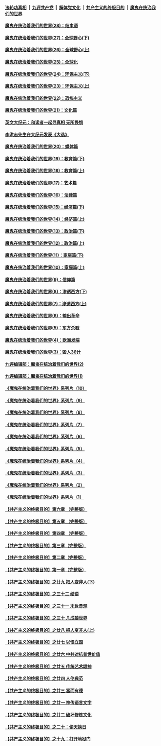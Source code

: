 

####  [法轮功真相](../../../../basic/blob/master/README.md?t=02220801) &nbsp;|&nbsp; [九评共产党](../../../../9ping.md/blob/master/README.md?t=02220801) &nbsp;|&nbsp; [解体党文化](../../../../jtdwh.md/blob/master/README.md?t=02220801)  &nbsp;|&nbsp; [共产主义的终极目的](../../../../gczydzjmd.md/blob/master/README.md?t=02220801) &nbsp;|&nbsp; [魔鬼在统治我们的世界](../../../../mgztzwmdsj.md/blob/master/README.md?t=02220801) 

#### [魔鬼在统治着我们的世界(28)：结束语](../pages/nsc422/n10936246.md?t=02220801) 

#### [魔鬼在统治着我们的世界(27)：全球野心(下)](../pages/nsc422/n10928319.md?t=02220801) 

#### [魔鬼在统治着我们的世界(26)：全球野心(上)](../pages/nsc422/n10900318.md?t=02220801) 

#### [魔鬼在统治着我们的世界(25)：全球化](../pages/nsc422/n10788205.md?t=02220801) 

#### [魔鬼在统治着我们的世界(24)：环保主义(下)](../pages/nsc422/n10695307.md?t=02220801) 

#### [魔鬼在统治着我们的世界(23)：环保主义(上)](../pages/nsc422/n10688613.md?t=02220801) 

#### [魔鬼在统治着我们的世界(22)：恐怖主义](../pages/nsc422/n10614727.md?t=02220801) 

#### [魔鬼在统治着我们的世界(21)：文化篇](../pages/nsc422/n10597706.md?t=02220801) 

#### [英文大纪元：和读者一起寻真相 无所畏惧](../pages/nsc422/n12542027.md?t=02220801) 

#### [李洪志先生在大纪元发表《大选》](../pages/nsc422/n12534746.md?t=02220801) 

#### [魔鬼在统治着我们的世界(20)：媒体篇](../pages/nsc422/n10586579.md?t=02220801) 

#### [魔鬼在统治着我们的世界(19)：教育篇(下)](../pages/nsc422/n10564808.md?t=02220801) 

#### [魔鬼在统治着我们的世界(18)：教育篇(上)](../pages/nsc422/n10526970.md?t=02220801) 

#### [魔鬼在统治着我们的世界(17)：艺术篇](../pages/nsc422/n10499093.md?t=02220801) 

#### [魔鬼在统治着我们的世界(16)：法律篇](../pages/nsc422/n10485969.md?t=02220801) 

#### [魔鬼在统治着我们的世界(15)：经济篇(下)](../pages/nsc422/n10469975.md?t=02220801) 

#### [魔鬼在统治着我们的世界(14)：经济篇(上)](../pages/nsc422/n10457370.md?t=02220801) 

#### [魔鬼在统治着我们的世界(13)：政治篇(下)](../pages/nsc422/n10448270.md?t=02220801) 

#### [魔鬼在统治着我们的世界(12)：政治篇(上)](../pages/nsc422/n10444576.md?t=02220801) 

#### [魔鬼在统治着我们的世界(11)：家庭篇(下)](../pages/nsc422/n10440961.md?t=02220801) 

#### [魔鬼在统治着我们的世界(10)：家庭篇(上)](../pages/nsc422/n10435448.md?t=02220801) 

#### [魔鬼在统治着我们的世界(9)：信仰篇](../pages/nsc422/n10432159.md?t=02220801) 

#### [魔鬼在统治着我们的世界(8)：渗透西方(下)](../pages/nsc422/n10429603.md?t=02220801) 

#### [魔鬼在统治着我们的世界(7)：渗透西方(上)](../pages/nsc422/n10426013.md?t=02220801) 

#### [魔鬼在统治着我们的世界(6)：输出革命](../pages/nsc422/n10421536.md?t=02220801) 

#### [魔鬼在统治着我们的世界(5)：东方杀戮](../pages/nsc422/n10417707.md?t=02220801) 

#### [魔鬼在统治着我们的世界(4)：欧洲发端](../pages/nsc422/n10414890.md?t=02220801) 

#### [魔鬼在统治着我们的世界(3)：毁人36计](../pages/nsc422/n10411583.md?t=02220801) 

#### [九评编辑部：魔鬼在统治着我们的世界(2)](../pages/nsc422/n10410036.md?t=02220801) 

#### [九评编辑部：魔鬼在统治着我们的世界(1)](../pages/nsc422/n10406825.md?t=02220801) 

#### [《魔鬼在统治着我们的世界》系列片（10）](../pages/nsc422/n12292670.md?t=02220801) 

#### [《魔鬼在统治着我们的世界》系列片（9）](../pages/nsc422/n12290859.md?t=02220801) 

#### [《魔鬼在统治着我们的世界》系列片（8）](../pages/nsc422/n12287445.md?t=02220801) 

#### [《魔鬼在统治着我们的世界》系列片（7）](../pages/nsc422/n12283425.md?t=02220801) 

#### [《魔鬼在统治着我们的世界》系列片（6）](../pages/nsc422/n12282314.md?t=02220801) 

#### [《魔鬼在统治着我们的世界》系列片（5）](../pages/nsc422/n12281419.md?t=02220801) 

#### [《魔鬼在统治着我们的世界》系列片（4）](../pages/nsc422/n12274024.md?t=02220801) 

#### [《魔鬼在统治着我们的世界》系列片（3）](../pages/nsc422/n12271322.md?t=02220801) 

#### [《魔鬼在统治着我们的世界》系列片（2）](../pages/nsc422/n12269049.md?t=02220801) 

#### [《魔鬼在统治着我们的世界》系列片（1）](../pages/nsc422/n12267575.md?t=02220801) 

#### [【共产主义的终极目的】第六章 （完整版）](../pages/nsc422/n11428913.md?t=02220801) 

#### [【共产主义的终极目的】第五章 （完整版）](../pages/nsc422/n11428912.md?t=02220801) 

#### [【共产主义的终极目的】第四章 （完整版）](../pages/nsc422/n11428907.md?t=02220801) 

#### [【共产主义的终极目的】第三章（完整版）](../pages/nsc422/n11428848.md?t=02220801) 

#### [【共产主义的终极目的】第二章（完整版）](../pages/nsc422/n11428831.md?t=02220801) 

#### [【共产主义的终极目的】第一章（完整版）](../pages/nsc422/n11417651.md?t=02220801) 

#### [【共产主义的终极目的】之廿九 把人变非人(下)](../pages/nsc422/n11344140.md?t=02220801) 

#### [【共产主义的终极目的】之三十二 结语](../pages/nsc422/n11360535.md?t=02220801) 

#### [【共产主义的终极目的】之三十一 末世景观](../pages/nsc422/n11351129.md?t=02220801) 

#### [【共产主义的终极目的】之三十 几成狼世界](../pages/nsc422/n11348280.md?t=02220801) 

#### [【共产主义的终极目的】之廿八 把人变非人(上)](../pages/nsc422/n11340492.md?t=02220801) 

#### [【共产主义的终极目的】之廿七 以恨立国](../pages/nsc422/n11336944.md?t=02220801) 

#### [【共产主义的终极目的】之廿六 中共对抗普世价值](../pages/nsc422/n11324785.md?t=02220801) 

#### [【共产主义的终极目的】之廿五 传统艺术颂神](../pages/nsc422/n11296396.md?t=02220801) 

#### [【共产主义的终极目的】之廿四 人伦典范](../pages/nsc422/n11296397.md?t=02220801) 

#### [【共产主义的终极目的】之廿三 富而有德](../pages/nsc422/n11283598.md?t=02220801) 

#### [【共产主义的终极目的】之廿一 神传语言文字](../pages/nsc422/n11263265.md?t=02220801) 

#### [【共产主义的终极目的】之廿二 破坏修炼文化](../pages/nsc422/n11245728.md?t=02220801) 

#### [【共产主义的终极目的】之二十：偷天换日](../pages/nsc422/n11238846.md?t=02220801) 

#### [【共产主义的终极目的】之十九：打开地狱门](../pages/nsc422/n11206376.md?t=02220801) 

